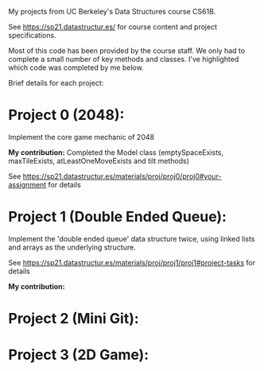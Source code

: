 My projects from UC Berkeley's Data Structures course CS61B.

See https://sp21.datastructur.es/ for course content and project specifications.

Most of this code has been provided by the course staff. We only had to complete a small number of key methods and classes. I've highlighted which code was completed by me below.

Brief details for each project:

# Project 0 (2048):

Implement the core game mechanic of 2048

**My contribution:** Completed the Model class (emptySpaceExists, maxTileExists, atLeastOneMoveExists and tilt methods)

See https://sp21.datastructur.es/materials/proj/proj0/proj0#your-assignment for details

# Project 1 (Double Ended Queue):

Implement the 'double ended queue' data structure twice, using linked lists and arrays as the underlying structure.

See https://sp21.datastructur.es/materials/proj/proj1/proj1#project-tasks for details

**My contribution:** 

# Project 2 (Mini Git):



# Project 3 (2D Game):
